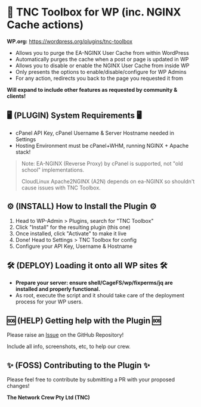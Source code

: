 # 🐆 TNC Toolbox for WP (inc. NGINX Cache actions)

**WP.org:** https://wordpress.org/plugins/tnc-toolbox

- Allows you to purge the EA-NGINX User Cache from within WordPress
- Automatically purges the cache when a post or page is updated in WP
- Allows you to disable or enable the NGINX User Cache from inside WP
- Only presents the options to enable/disable/configure for WP Admins
- For any action, redirects you back to the page you requested it from

**Will expand to include other features as requested by community & clients!**

## 🖥️ (PLUGIN) System Requirements 🖥️

- cPanel API Key, cPanel Username & Server Hostname needed in Settings
- Hosting Environment must be cPanel+WHM, running NGINX + Apache stack!

> Note: EA-NGINX (Reverse Proxy) by cPanel is supported, not "old school" implementations.
> 
> CloudLinux Apache2NGINX (A2N) depends on ea-NGINX so shouldn't cause issues with TNC Toolbox.

## ⚙️ (INSTALL) How to Install the Plugin ⚙️

1. Head to WP-Admin > Plugins, search for "TNC Toolbox"
2. Click "Install" for the resulting plugin (this one)
3. Once installed, click "Activate" to make it live
4. Done! Head to Settings > TNC Toolbox for config
5. Configure your API Key, Username & Hostname

## 🛠️ (DEPLOY) Loading it onto all WP sites 🛠️

- **Prepare your server: ensure shell/CageFS/wp/fixperms/jq are installed and properly functional.**
- As root, execute the script and it should take care of the deployment process for your WP users.

## 🆘 (HELP) Getting help with the Plugin 🆘

Please raise an [Issue](https://github.com/The-Network-Crew/TNC-Toolbox-for-WordPress/issues) on the GitHub Repository! 

Include all info, screenshots, etc, to help our crew.

## ✨ (FOSS) Contributing to the Plugin ✨

Please feel free to contribute by submitting a PR with your proposed changes!

**The Network Crew Pty Ltd (TNC)**
